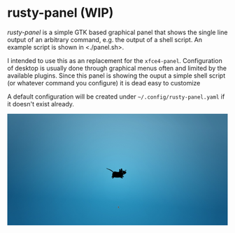 # rusty-panel (WIP)

*rusty-panel* is a simple GTK based graphical panel that shows the single line output of an arbitrary command, e.g. the output of a shell script.
An example script is shown in <./panel.sh>.

I intended to use this as an replacement for the `xfce4-panel`.
Configuration of desktop is usually done through graphical menus often and
limited by the available plugins. Since this panel is showing the ouput
a simple shell script (or whatever command you configure) it is dead
easy to customize

A default configuration will be created under `~/.config/rusty-panel.yaml` if it doesn't exist already.

![screenshot](./screenshot.png)
